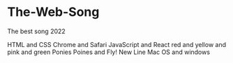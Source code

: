 # The-Web-Song
The best song 2022

HTML and CSS
Chrome and Safari
JavaScript and React
red and yellow and pink and green
Ponies Poines and Fly!
New Line
Mac OS and windows